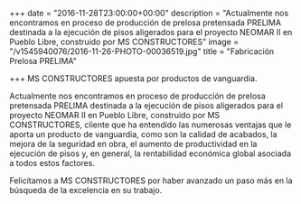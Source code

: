 +++
date = "2016-11-28T23:00:00+00:00"
description = "Actualmente nos encontramos en proceso de producción de prelosa pretensada PRELIMA destinada a la ejecución de pisos aligerados para el proyecto NEOMAR II en Pueblo Libre, construido por MS CONSTRUCTORES"
image = "/v1545940076/2016-11-26-PHOTO-00036519.jpg"
title = "Fabricación Prelosa PRELIMA"

+++
MS CONSTRUCTORES apuesta por productos de vanguardia.

Actualmente nos encontramos en proceso de producción de prelosa pretensada PRELIMA destinada a la ejecución de pisos aligerados para el proyecto NEOMAR II en Pueblo Libre, construido por MS CONSTRUCTORES, cliente que ha entendido las numerosas ventajas que le aporta un producto de vanguardia, como son la calidad de acabados, la mejora de la seguridad en obra, el aumento de productividad en la ejecución de pisos y, en general, la rentabilidad económica global asociada a todos estos factores.

Felicitamos a MS CONSTRUCTORES por haber avanzado un paso más en la búsqueda de la excelencia en su trabajo.